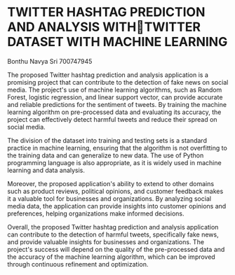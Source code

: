 # TWITTER HASHTAG PREDICTION AND ANALYSIS WITHTWITTER DATASET WITH MACHINE LEARNING

Bonthu Navya Sri
700747945



The proposed Twitter hashtag prediction and analysis application is a promising project that can contribute to the detection of fake news on social media. The project's use of machine learning algorithms, such as Random Forest, logistic regression, and linear support vector, can provide accurate and reliable predictions for the sentiment of tweets. By training the machine learning algorithm on pre-processed data and evaluating its accuracy, the project can effectively detect harmful tweets and reduce their spread on social media.

The division of the dataset into training and testing sets is a standard practice in machine learning, ensuring that the algorithm is not overfitting to the training data and can generalize to new data. The use of Python programming language is also appropriate, as it is widely used in machine learning and data analysis.

Moreover, the proposed application's ability to extend to other domains such as product reviews, political opinions, and customer feedback makes it a valuable tool for businesses and organizations. By analyzing social media data, the application can provide insights into customer opinions and preferences, helping organizations make informed decisions.

Overall, the proposed Twitter hashtag prediction and analysis application can contribute to the detection of harmful tweets, specifically fake news, and provide valuable insights for businesses and organizations. The project's success will depend on the quality of the pre-processed data and the accuracy of the machine learning algorithm, which can be improved through continuous refinement and optimization.
